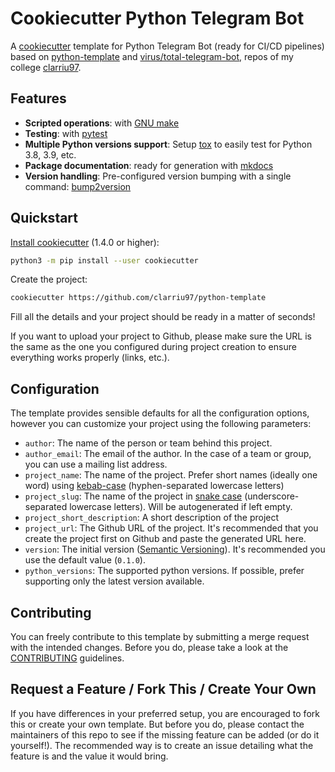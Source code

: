 # Cookiecutter Python Telegram Bot

A [cookiecutter](https://github.com/audreyr/cookiecutter) template for Python Telegram Bot (ready for CI/CD pipelines) based on [python-template](https://github.com/clarriu97/python-template) and [virus/total-telegram-bot](https://github.com/clarriu97/virus-total-telegram-bot), repos of my college [clarriu97](https://github.com/clarriu97).

## Features

* **Scripted operations**: with [GNU make](https://www.gnu.org/software/make/)
* **Testing**: with [pytest](https://docs.pytest.org/en/latest/)
* **Multiple Python versions support**: Setup [tox](https://tox.readthedocs.io/en/latest/) to easily test for Python 3.8, 3.9, etc.
* **Package documentation**: ready for generation with [mkdocs](https://www.mkdocs.org/)
* **Version handling**: Pre-configured version bumping with a single command: [bump2version](https://pypi.org/project/bump2version/)

## Quickstart

[Install cookiecutter](https://cookiecutter.readthedocs.io/en/latest/installation.html) (1.4.0 or higher):

```bash
python3 -m pip install --user cookiecutter
```

Create the project:

```bash
cookiecutter https://github.com/clarriu97/python-template
```

Fill all the details and your project should be ready in a matter of seconds!

If you want to upload your project to Github, please make sure the URL is the same as the one you configured during project creation to ensure everything works properly (links, etc.).

## Configuration

The template provides sensible defaults for all the configuration options, however you can customize your project using the following parameters:

* `author`: The name of the person or team behind this project.
* `author_email`: The email of the author. In the case of a team or group, you can use a mailing list address.
* `project_name`: The name of the project. Prefer short names (ideally one word) using [kebab-case](https://en.wikipedia.org/wiki/Letter_case#Special_case_styles) (hyphen-separated lowercase letters)
* `project_slug`: The name of the project in [snake case](https://en.wikipedia.org/wiki/Snake_case)  (underscore-separated lowercase letters). Will be autogenerated if left empty.
* `project_short_description`: A short description of the project
* `project_url`: The Github URL of the project. It's recommended that you create the project first on Github and paste the generated URL here.
* `version`: The initial version ([Semantic Versioning](https://semver.org/)). It's recommended you use the default value (`0.1.0`).
* `python_versions`: The supported python versions. If possible, prefer supporting only the latest version available.

## Contributing

You can freely contribute to this template by submitting a merge request with the intended changes. Before you do, please take a look at the [CONTRIBUTING](./CONTRIBUTING.md) guidelines.

## Request a Feature / Fork This / Create Your Own

If you have differences in your preferred setup, you are encouraged to fork this or create your own template. But before you do, please contact the maintainers of this repo to see if the missing feature can be added (or do it yourself!). The recommended way is to create an issue detailing what the feature is and the value it would bring.